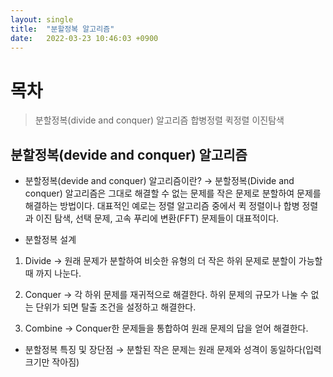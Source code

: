 ```yaml
---
layout: single
title:  "분할정복 알고리즘"
date:   2022-03-23 10:46:03 +0900
---
```


# 목차
> 분할정복(divide and conquer) 알고리즘
> 합병정렬
> 퀵정렬
> 이진탐색


## 분할정복(devide and conquer) 알고리즘
* 분할정복(devide and conquer) 알고리즘이란?
→ 분할정복(Divide and conquer) 알고리즘은 그대로 해결할 수 없는 문제를 작은 문제로 분할하여 문제를 해결하는 방법이다. 대표적인 예로는 정렬 알고리즘 중에서 퀵 정렬이나 합병 정렬과  이진 탐색, 선택 문제, 고속 푸리에 변환(FFT) 문제들이 대표적이다.



* 분할정복 설계
1) Divide 
→ 원래 문제가 분할하여 비슷한 유형의 더 작은 하위 문제로 분할이 가능할 때 까지 나눈다.

 

2) Conquer
→ 각 하위 문제를 재귀적으로 해결한다. 하위 문제의 규모가 나눌 수 없는 단위가 되면 탈출 조건을 설정하고 해결한다.

 

3) Combine
→ Conquer한 문제들을 통합하여 원래 문제의 답을 얻어 해결한다.

* 분할정복 특징 및 장단점
→ 분할된 작은 문제는 원래 문제와 성격이 동일하다(입력크기만 작아짐)

